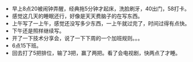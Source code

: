 + 早上8点20被闹钟弄醒，经典拖5分钟才起床，洗脸刷牙，40出门，58打卡。
+ 感觉这几天的睡眠还行，好像是天天费脑子的在写东西。
+ 上午写了一上午，感觉还没写多少东西，一上午就过完了，时间过得有点快。
+ 下午还是照样继续写。
+ 开了一下技术分享会，说了一下下周的一个加班规则。。。
+ 6点15下班。
+ 回去打了5把排位，输了3把，赢了两把。看了会电视剧，快两点了才睡。